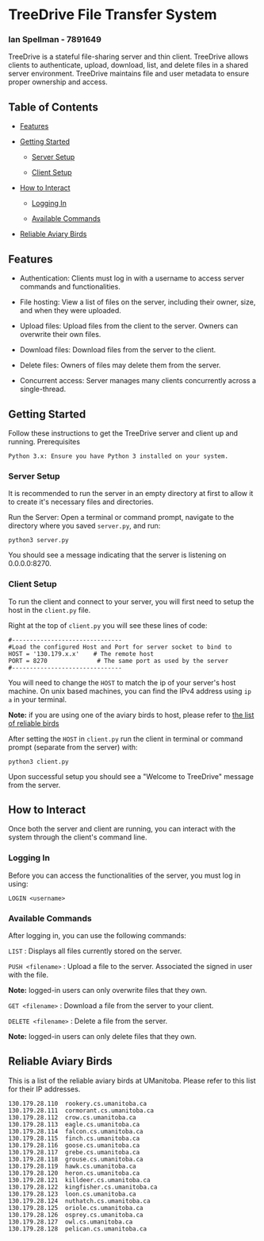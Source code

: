 # TreeDrive File Transfer System
### Ian Spellman - 7891649

TreeDrive is a stateful file-sharing server and thin client. TreeDrive allows clients to authenticate, upload, download, list, and delete files in a shared server environment. TreeDrive maintains file and user metadata to ensure proper ownership and access.

## Table of Contents

- [Features](#features)

- [Getting Started](#getting-started)

    - [Server Setup](#server-setup)

    - [Client Setup](#client-setup)

- [How to Interact](#how-to-interact)

    - [Logging In](#logging-in)

    - [Available Commands](#available-commands)

- [Reliable Aviary Birds](#reliable-aviary-birds)

## Features

- Authentication: Clients must log in with a username to access server commands and functionalities.

- File hosting: View a list of files on the server, including their owner, size, and when they were uploaded.

- Upload files: Upload files from the client to the server. Owners can overwrite their own files.

- Download files: Download files from the server to the client.

- Delete files: Owners of files may delete them from the server.

- Concurrent access: Server manages many clients concurrently across a single-thread.

## Getting Started

Follow these instructions to get the TreeDrive server and client up and running.
Prerequisites

    Python 3.x: Ensure you have Python 3 installed on your system.

### Server Setup

It is recommended to run the server in an empty directory at first to allow it to create it's necessary files and directories. 

Run the Server: Open a terminal or command prompt, navigate to the directory where you saved `server.py`, and run:

    python3 server.py
You should see a message indicating that the server is listening on 0.0.0.0:8270.

### Client Setup

To run the client and connect to your server, you will first need to setup the host in the `client.py` file.

Right at the top of `client.py` you will see these lines of code:

    #-------------------------------
    #Load the configured Host and Port for server socket to bind to
    HOST = '130.179.x.x'    # The remote host
    PORT = 8270              # The same port as used by the server
    #-------------------------------

You will need to change the `HOST` to match the ip of your server's host machine. On unix based machines, you can find the IPv4 address using `ip a` in your terminal.

**Note:** if you are using one of the aviary birds to host, please refer to [the list of reliable birds](#reliable-aviary-birds)

After setting the `HOST` in `client.py` run the client in terminal or command prompt (separate from the server) with:       

    python3 client.py

Upon successful setup you should see a "Welcome to TreeDrive" message from the server.

## How to Interact

Once both the server and client are running, you can interact with the system through the client's command line.
### Logging In

Before you can access the functionalities of the server, you must log in using:

`LOGIN <username>`

### Available Commands

After logging in, you can use the following commands:

`LIST` : Displays all files currently stored on the server.

`PUSH <filename>` : Upload a file to the server. Associated the signed in user with the file.

**Note:** logged-in users can only overwrite files that they own.

`GET <filename>` : Download a file from the server to your client.

`DELETE <filename>` : Delete a file from the server. 

**Note:** logged-in users can only delete files that they own.

## Reliable Aviary Birds

This is a list of the reliable aviary birds at UManitoba. Please refer to this list for their IP addresses.

    130.179.28.110  rookery.cs.umanitoba.ca
    130.179.28.111  cormorant.cs.umanitoba.ca
    130.179.28.112  crow.cs.umanitoba.ca
    130.179.28.113  eagle.cs.umanitoba.ca
    130.179.28.114  falcon.cs.umanitoba.ca
    130.179.28.115  finch.cs.umanitoba.ca
    130.179.28.116  goose.cs.umanitoba.ca
    130.179.28.117  grebe.cs.umanitoba.ca
    130.179.28.118  grouse.cs.umanitoba.ca
    130.179.28.119  hawk.cs.umanitoba.ca
    130.179.28.120  heron.cs.umanitoba.ca
    130.179.28.121  killdeer.cs.umanitoba.ca
    130.179.28.122  kingfisher.cs.umanitoba.ca
    130.179.28.123  loon.cs.umanitoba.ca
    130.179.28.124  nuthatch.cs.umanitoba.ca
    130.179.28.125  oriole.cs.umanitoba.ca
    130.179.28.126  osprey.cs.umanitoba.ca
    130.179.28.127  owl.cs.umanitoba.ca
    130.179.28.128  pelican.cs.umanitoba.ca